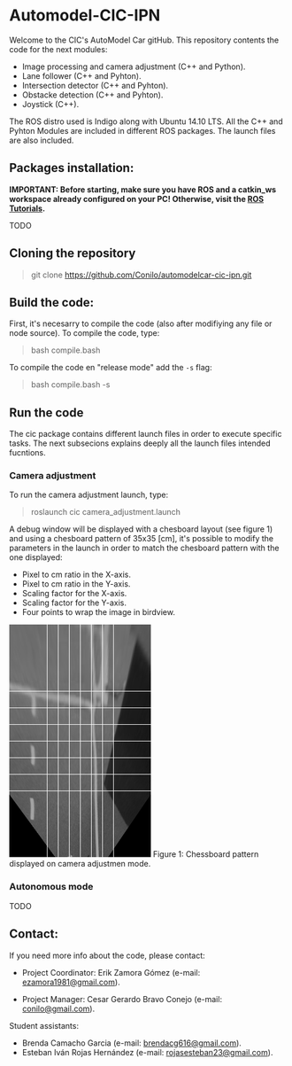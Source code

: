 # Automodel-CIC-IPN
Welcome to the CIC's AutoModel Car gitHub. This repository contents the code for the next modules:

- Image processing and camera adjustment (C++ and Python).
- Lane follower (C++ and Pyhton).
- Intersection detector (C++ and Pyhton).
- Obstacke detection (C++ and Pyhton).
- Joystick (C++).

The ROS distro used is Indigo along with Ubuntu 14.10 LTS. All the C++ and Pyhton Modules are included in different ROS packages. The launch files are also included.

## Packages installation:

**IMPORTANT: Before starting, make sure you have ROS and a catkin_ws workspace already configured on your PC! Otherwise, visit the [ROS Tutorials](http://wiki.ros.org/ROS/Tutorials/InstallingandConfiguringROSEnvironment).**

TODO

## Cloning the repository

> git clone https://github.com/Conilo/automodelcar-cic-ipn.git

## Build the code:
First, it's necesarry to compile the code (also after modifiying any file or node source). To compile the code, type:

> bash compile.bash

To compile the code en "release mode" add the `-s` flag:

> bash compile.bash -s

## Run the code
The cic package contains different launch files in order to execute specific tasks. The next subsecions explains deeply all the launch files intended fucntions.

### Camera adjustment

To run the camera adjustment launch, type:

> roslaunch cic camera_adjustment.launch

A debug window will be displayed with a chesboard layout (see figure 1) and using a chesboard pattern of 35x35 [cm], it's possible to modify the parameters in the launch in order to match the chesboard pattern with the one displayed:

- Pixel to cm ratio in the X-axis.
- Pixel to cm ratio in the Y-axis.
- Scaling factor for the X-axis.
- Scaling factor for the Y-axis.
- Four points to wrap the image in birdview.

![](img/calibration_window.png)
Figure 1: Chessboard pattern displayed on camera adjustmen mode.

### Autonomous mode
TODO

## Contact:
If you need more info about the code, please contact:

* Project Coordinator:
Erik Zamora Gómez (e-mail: ezamora1981@gmail.com).

* Project Manager: 
Cesar Gerardo Bravo Conejo  (e-mail: conilo@gmail.com).

Student assistants:
- Brenda Camacho Garcia (e-mail: brendacg616@gmail.com).
- Esteban Iván Rojas Hernández (e-mail: rojasesteban23@gmail.com).
